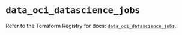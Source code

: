 # `data_oci_datascience_jobs`

Refer to the Terraform Registry for docs: [`data_oci_datascience_jobs`](https://registry.terraform.io/providers/oracle/oci/7.19.0/docs/data-sources/datascience_jobs).
